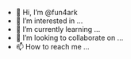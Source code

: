 - 👋 Hi, I’m @fun4ark
- 👀 I’m interested in ...
- 🌱 I’m currently learning ...
- 💞️ I’m looking to collaborate on ...
- 📫 How to reach me ...

<!---
fun4ark/fun4ark is a ✨ special ✨ repository because its `README.md` (this file) appears on your GitHub profile.
You can click the Preview link to take a look at your changes.
--->
